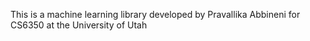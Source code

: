 This is a machine learning library developed by Pravallika Abbineni for CS6350 at the University of Utah